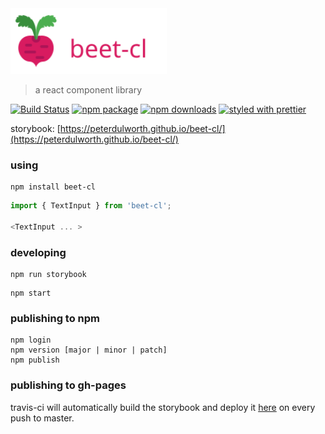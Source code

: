 <img src="storybook/public/beet-cl-logo.svg" width="250px">

> a react component library 


[![Build Status](https://travis-ci.com/PeterDulworth/beet-cl.svg?branch=master)](https://travis-ci.com/PeterDulworth/beet-cl)
[![npm package](https://img.shields.io/npm/v/beet-cl.svg?color=1497ff)](npm)
[![npm downloads](https://img.shields.io/npm/dw/beet-cl.svg?color=3d138d)](npm)
[![styled with prettier](https://img.shields.io/badge/styled_with-prettier-ff69b4.svg)](prettier)

storybook: [https://peterdulworth.github.io/beet-cl/](https://peterdulworth.github.io/beet-cl/)

### using
```
npm install beet-cl
```

```javascript
import { TextInput } from 'beet-cl';

<TextInput ... >
```

### developing

```
npm run storybook
```

```
npm start
```

### publishing to npm

```
npm login
npm version [major | minor | patch]
npm publish
```
### publishing to gh-pages

travis-ci will automatically build the storybook and deploy it [here](https://peterdulworth.github.io/beet-cl/) on every push to master.